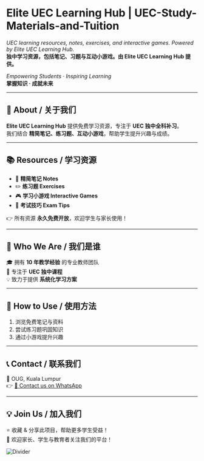 # Elite UEC Learning Hub | UEC-Study-Materials-and-Tuition
*UEC learning resources, notes, exercises, and interactive games. Powered by Elite UEC Learning Hub.*   
**独中学习资源，包括笔记、习题与互动小游戏。由 Elite UEC Learning Hub 提供。**

*Empowering Students · Inspiring Learning*  
**掌握知识 · 成就未来**

---

## 📘 About / 关于我们
**Elite UEC Learning Hub** 提供免费学习资源，专注于 **UEC 独中全科补习**。  
我们结合 **精简笔记、练习题、互动小游戏**，帮助学生提升兴趣与成绩。  

---

## 📚 Resources / 学习资源
- 📝 **精简笔记 Notes**  
- ✏️ **练习题 Exercises**  
- 🎮 **学习小游戏 Interactive Games**  
- 📖 **考试技巧 Exam Tips**  

👉 所有资源 **永久免费开放**，欢迎学生与家长使用！

---

## 🏫 Who We Are / 我们是谁
🎓 拥有 **10 年教学经验** 的专业教师团队  
📖 专注于 **UEC 独中课程**  
💡 致力于提供 **系统化学习方案**  

---

## 🚀 How to Use / 使用方法
1. 浏览免费笔记与资料  
2. 尝试练习题巩固知识  
3. 通过小游戏提升兴趣  

---

## 📞 Contact / 联系我们
📍 OUG, Kuala Lumpur  
👉 [📱 Contact us on WhatsApp](https://wa.me/601126760936?text=Hello%2C%20this%20is%20Elite%20UEC%20Learning%20Hub.%20We%20help%20parents%20find%20suitable%20tutors%20for%20their%20children.%20Could%20you%20please%20share%20about%20your%20child%3F%0ASchool%3A%0ALevel%2FGrade%3A%0ASubjects%20for%20tuition%3A)



---

## 💡 Join Us / 加入我们
⭐ 收藏 & 分享此项目，帮助更多学生受益！  
📢 欢迎家长、学生与教育者关注我们的平台！  

![Divider](https://via.placeholder.com/800x2.png?text=+)  
